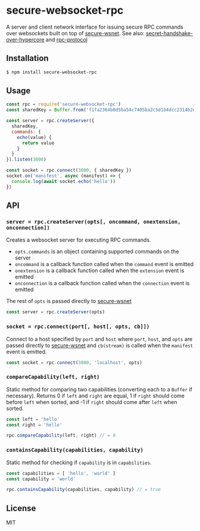 # secure-websocket-rpc

A server and client network interface for issuing secure RPC commands over websockets built on top of [secure-wsnet](https://github.com/secure-local-node/secure-wsnet). See also: [secret-handshake-over-hypercore](https://github.com/secure-local-node/secret-handshake-over-hypercore) and [rpc-protocol](https://github.com/secure-local-node/rpc-protocol)

## Installation

```sh
$ npm install secure-websocket-rpc
```

## Usage

```js
const rpc = require('secure-websocket-rpc')
const sharedKey = Buffer.from('f1fa2364b0d5ba54c7405ba2c5d1b4dcc2314b2e6dfb4d8124050c738c0c43a9', 'hex')

const server = rpc.createServer({
  sharedKey,
  commands: {
    echo(value) {
      return value
    }
  }
}).listen(3000)

const socket = rpc.connect(3000, { sharedKey })
socket.on('manifest', async (manifest) => {
  console.log(await socket.echo('hello'))
})
```

## API

### `server = rpc.createServer(opts[, oncommand, onextension, onconnection])`

Creates a websocket server for executing RPC commands.

* `opts.commands` is an object containing supported commands on the server
* `oncommand` is a callback function called when the `command` event is emitted
* `onextension` is a callback function called when the `extension` event is emitted
* `onconnection` is a callback function called when the `connection` event is emitted

The rest of `opts` is passed directly to [secure-wsnet][secure-wsnet]

```js
const server = rpc.createServer(opts)
```

### `socket = rpc.connect(port[, host[, opts, cb]])`

Connect to a host specified by `port` and `host` where `port`, `host`, and `opts` are passed directly to [secure-wsnet][secure-wsnet] and `cb(stream)` is called when the `manifest` event is emitted.

```js
const socket = rpc.connect(3000, 'localhost', opts)
```

### `compareCapability(left, right)`

Static method for comparing two capabilities (converting each to a `Buffer` if necessary). Returns 0 if `left` and `right` are equal, 1 if `right` should come before `left` when sorted, and -1 if `right` should come after `left` when sorted.

```js
const left = 'hello'
const right = 'hello'

rpc.compareCapability(left, right) // = 0
```

### `containsCapability(capabilities, capability)`

Static method for checking if `capability` is in `capabilities`.

```js
const capabilities = [ 'hello', 'world' ]
const capability = 'world'

rpc.containsCapability(capabilities, capability) // = true
```

## License

MIT

[secure-wsnet]: https://github.com/secure-local-node/secure-wsnet